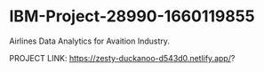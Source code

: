 # IBM-Project-28990-1660119855
Airlines Data Analytics for Avaition Industry.


PROJECT LINK: https://zesty-duckanoo-d543d0.netlify.app/?
